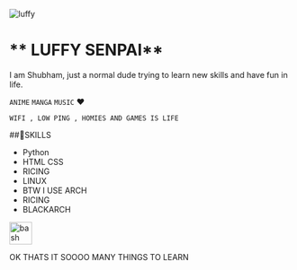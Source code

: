 ![luffy](https://c.tenor.com/UTxKJNlZilwAAAAj/luffy-monkey-d-luffy.gif)


# ** LUFFY SENPAI**

I am Shubham, just a normal dude trying to learn new skills and have fun in life.

`ANIME` `MANGA` `MUSIC` :heart:

`WIFI , LOW PING , HOMIES AND GAMES IS LIFE`

##🔭SKILLS 
- Python 
- HTML CSS
- RICING 
- LINUX
- BTW I USE ARCH
- RICING
- BLACKARCH

<p align="left"> <a href="https://www.gnu.org/software/bash/" target="_blank"> <img src="https://www.vectorlogo.zone/logos/gnu_bash/gnu_bash-icon.svg" alt="bash" width="40" height="40"/> </a>

OK THATS IT SOOOO MANY THINGS TO LEARN 

